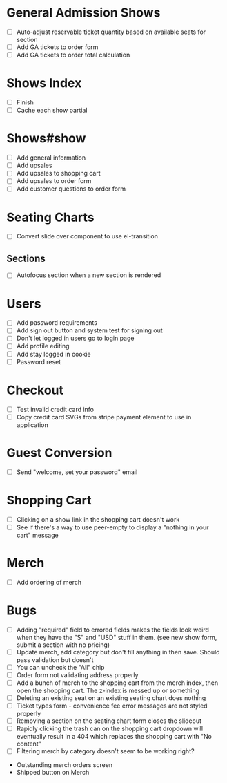 # General Admission Shows
- [ ] Auto-adjust reservable ticket quantity based on available seats for section
- [ ] Add GA tickets to order form
- [ ] Add GA tickets to order total calculation

# Shows Index
- [ ] Finish
- [ ] Cache each show partial

# Shows#show
- [ ] Add general information
- [ ] Add upsales
- [ ] Add upsales to shopping cart
- [ ] Add upsales to order form
- [ ] Add customer questions to order form

# Seating Charts
- [ ] Convert slide over component to use el-transition

## Sections
- [ ] Autofocus section when a new section is rendered

# Users
- [ ] Add password requirements
- [ ] Add sign out button and system test for signing out
- [ ] Don't let logged in users go to login page
- [ ] Add profile editing
- [ ] Add stay logged in cookie
- [ ] Password reset

# Checkout
- [ ] Test invalid credit card info
- [ ] Copy credit card SVGs from stripe payment element to use in application

# Guest Conversion
- [ ] Send "welcome, set your password" email

# Shopping Cart
- [ ] Clicking on a show link in the shopping cart doesn't work
- [ ] See if there's a way to use peer-empty to display a "nothing in your cart" message

# Merch
- [ ] Add ordering of merch

# Bugs
- [ ] Adding "required" field to errored fields makes the fields look weird when they have the "$" and "USD" stuff in them. (see new show form, submit a section with no pricing)
- [ ] Update merch, add category but don't fill anything in then save. Should pass validation but doesn't
- [ ] You can uncheck the "All" chip
- [ ] Order form not validating address properly
- [ ] Add a bunch of merch to the shopping cart from the merch index, then open the shopping cart. The z-index is messed up or something
- [ ] Deleting an existing seat on an existing seating chart does nothing
- [ ] Ticket types form - convenience fee error messages are not styled properly
- [ ] Removing a section on the seating chart form closes the slideout
- [ ] Rapidly clicking the trash can on the shopping cart dropdown will eventually result in a 404 which replaces the shopping cart with "No content"
- [ ] Filtering merch by category doesn't seem to be working right?

- Outstanding merch orders screen
- Shipped button on Merch
